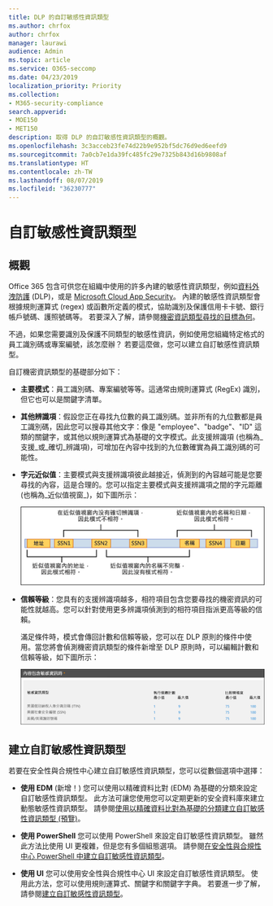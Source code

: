 ```yaml
---
title: DLP 的自訂敏感性資訊類型
ms.author: chrfox
author: chrfox
manager: laurawi
audience: Admin
ms.topic: article
ms.service: O365-seccomp
ms.date: 04/23/2019
localization_priority: Priority
ms.collection:
- M365-security-compliance
search.appverid:
- MOE150
- MET150
description: 取得 DLP 的自訂敏感性資訊類型的概觀。
ms.openlocfilehash: 3c3acceb23fe74d22b9e952bf5dc76d9ed6eefd9
ms.sourcegitcommit: 7a0cb7e1da39fc485fc29e7325b843d16b9808af
ms.translationtype: HT
ms.contentlocale: zh-TW
ms.lasthandoff: 08/07/2019
ms.locfileid: "36230777"
---
```

# <a name="custom-sensitive-information-types"></a>自訂敏感性資訊類型

## <a name="overview"></a>概觀

Office 365 包含可供您在組織中使用的許多內建的敏感性資訊類型，例如[資料外洩防護](data-loss-prevention-policies.md) (DLP)，或是 [Microsoft Cloud App Security](https://docs.microsoft.com/cloud-app-security)。 內建的敏感性資訊類型會根據規則運算式 (regex) 或函數所定義的模式，協助識別及保護信用卡卡號、銀行帳戶號碼、護照號碼等。 若要深入了解，請參閱[機密資訊類型尋找的目標為何](what-the-sensitive-information-types-look-for.md)。

不過，如果您需要識別及保護不同類型的敏感性資訊，例如使用您組織特定格式的員工識別碼或專案編號，該怎麼辦？ 若要這麼做，您可以建立自訂敏感性資訊類型。

自訂機密資訊類型的基礎部分如下：

- **主要模式**：員工識別碼、專案編號等等。這通常由規則運算式 (RegEx) 識別，但它也可以是關鍵字清單。

- **其他辨識項**：假設您正在尋找九位數的員工識別碼。並非所有的九位數都是員工識別碼，因此您可以搜尋其他文字：像是 "employee"、"badge"、"ID" 這類的關鍵字，或其他以規則運算式為基礎的文字模式。此支援辨識項 (也稱為_支援_或_確切_辨識項)，可增加在內容中找到的九位數確實為員工識別碼的可能性。

- **字元近似值**：主要模式與支援辨識項彼此越接近，偵測到的內容越可能是您要尋找的內容，這是合理的。您可以指定主要模式與支援辨識項之間的字元距離 (也稱為_近似值視窗_)，如下圖所示：

    ![確切辨識項和近似值視窗的圖表](media/dc68e38e-dfa1-45b8-b204-89c8ba121f96.png)

- **信賴等級**：您具有的支援辨識項越多，相符項目包含您要尋找的機密資訊的可能性就越高。您可以針對使用更多辨識項偵測到的相符項目指派更高等級的信賴。

  滿足條件時，模式會傳回計數和信賴等級，您可以在 DLP 原則的條件中使用。當您將會偵測機密資訊類型的條件新增至 DLP 原則時，可以編輯計數和信賴等級，如下圖所示：

    ![執行個體計數和比對正確性選項](media/11d0b51e-7c3f-4cc6-96d8-b29bcdae1aeb.png)

## <a name="creating-custom-sensitive-information-types"></a>建立自訂敏感性資訊類型

若要在安全性與合規性中心建立自訂敏感性資訊類型，您可以從數個選項中選擇：

- **使用 EDM** (新增！) 您可以使用以精確資料比對 (EDM) 為基礎的分類來設定自訂敏感性資訊類型。 此方法可讓您使用您可以定期更新的安全資料庫來建立動態敏感性資訊類型。 請參閱[使用以精確資料比對為基礎的分類建立自訂敏感性資訊類型 (預覽)](create-custom-sensitive-info-type-edm.md)。

- **使用 PowerShell** 您可以使用 PowerShell 來設定自訂敏感性資訊類型。 雖然此方法比使用 UI 更複雜，但是您有多個組態選項。 請參閱[在安全性與合規性中心 PowerShell 中建立自訂敏感性資訊類型](create-a-custom-sensitive-information-type-in-scc-powershell.md)。

- **使用 UI** 您可以使用安全性與合規性中心 UI 來設定自訂敏感性資訊類型。 使用此方法，您可以使用規則運算式、關鍵字和關鍵字字典。 若要進一步了解，請參閱[建立自訂敏感性資訊類型](create-a-custom-sensitive-information-type.md)。



